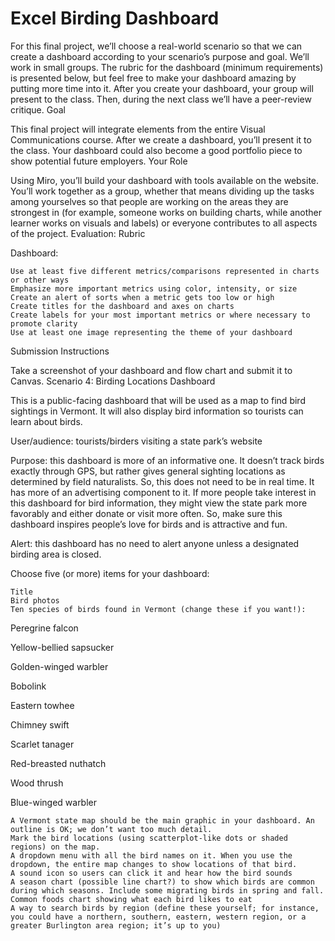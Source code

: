 # Excel Birding Dashboard

For this final project, we’ll choose a real-world scenario so that we can create a dashboard according to your scenario’s purpose and goal. We’ll work in small groups. The rubric for the dashboard (minimum requirements) is presented below, but feel free to make your dashboard amazing by putting more time into it. After you create your dashboard, your group will present to the class. Then, during the next class we’ll have a peer-review critique.
Goal

This final project will integrate elements from the entire  Visual Communications course. After we create a dashboard, you’ll present it to the class. Your dashboard could also become a good portfolio piece to show potential future employers.
Your Role

Using Miro, you’ll build your dashboard with tools available on the website. You’ll work together as a group, whether that means dividing up the tasks among yourselves so that people are working on the areas they are strongest in (for example, someone works on building charts, while another learner works on visuals and labels) or everyone contributes to all aspects of the project.
Evaluation: Rubric

Dashboard:

    Use at least five different metrics/comparisons represented in charts or other ways
    Emphasize more important metrics using color, intensity, or size
    Create an alert of sorts when a metric gets too low or high
    Create titles for the dashboard and axes on charts
    Create labels for your most important metrics or where necessary to promote clarity
    Use at least one image representing the theme of your dashboard

Submission Instructions

Take a screenshot of your dashboard and flow chart and submit it to Canvas.
Scenario 4: Birding Locations Dashboard

This is a public-facing dashboard that will be used as a map to find bird sightings in Vermont. It will also display bird information so tourists can learn about birds.

User/audience: tourists/birders visiting a state park’s website

Purpose: this dashboard is more of an informative one. It doesn’t track birds exactly through GPS, but rather gives general sighting locations as determined by field naturalists. So, this does not need to be in real time. It has more of an advertising component to it. If more people take interest in this dashboard for bird information, they might view the state park more favorably and either donate or visit more often. So, make sure this dashboard inspires people’s love for birds and is attractive and fun.

Alert: this dashboard has no need to alert anyone unless a designated birding area is closed.

Choose five (or more) items for your dashboard:

    Title
    Bird photos
    Ten species of birds found in Vermont (change these if you want!):

Peregrine falcon
	

Yellow-bellied sapsucker

Golden-winged warbler
	

Bobolink

Eastern towhee
	

Chimney swift

Scarlet tanager
	

Red-breasted nuthatch

Wood thrush
	

Blue-winged warbler

    A Vermont state map should be the main graphic in your dashboard. An outline is OK; we don’t want too much detail.
    Mark the bird locations (using scatterplot-like dots or shaded regions) on the map.
    A dropdown menu with all the bird names on it. When you use the dropdown, the entire map changes to show locations of that bird.
    A sound icon so users can click it and hear how the bird sounds
    A season chart (possible line chart?) to show which birds are common during which seasons. Include some migrating birds in spring and fall.
    Common foods chart showing what each bird likes to eat
    A way to search birds by region (define these yourself; for instance, you could have a northern, southern, eastern, western region, or a greater Burlington area region; it’s up to you)
